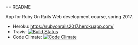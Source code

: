 == README

App for Ruby On Rails Web development course, spring 2017.

* Heroku: https://rubyonrails2017.herokuapp.com/
* Travis: [![Build Status](https://travis-ci.org/odporkka/rubyonrails2017.png)](https://travis-ci.org/odporkka/rubyonrails2017)
* Code Climate: [![Code Climate](https://codeclimate.com/github/odporkka/rubyonrails2017.png)](https://codeclimate.com/github/odporkka/rubyonrails2017)


